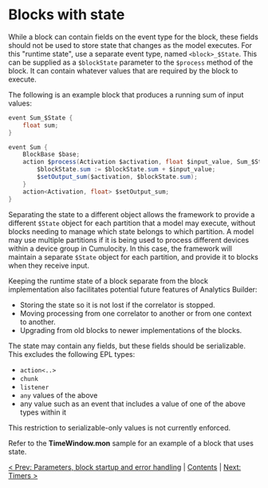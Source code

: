 # Blocks with state

While a block can contain fields on the event type for the block, these fields should not be used to store state that changes as the model executes.  For this "runtime state", use a separate event type, named `<block>_$State`. This can be supplied as a `$blockState` parameter to the `$process` method of the block. It can contain whatever values that are required by the block to execute.

The following is an example block that produces a running sum of input values:

```Java
event Sum_$State {
    float sum;
}

event Sum {
    BlockBase $base;
    action $process(Activation $activation, float $input_value, Sum_$State $blockState) {
        $blockState.sum := $blockState.sum + $input_value;
        $setOutput_sum($activation, $blockState.sum);
    }
    action<Activation, float> $setOutput_sum;
}
```

Separating the state to a different object allows the framework to provide a different `$State` object for each partition that a model may execute, without blocks needing to manage which state belongs to which partition. A model may use multiple partitions if it is being used to process different devices within a device group in Cumulocity. In this case, the framework will maintain a separate `$State` object for each partition, and provide it to blocks when they receive input.

Keeping the runtime state of a block separate from the block implementation also facilitates potential future features of Analytics Builder:

* Storing the state so it is not lost if the correlator is stopped.
* Moving processing from one correlator to another or from one context to another.
* Upgrading from old blocks to newer implementations of the blocks.

The state may contain any fields, but these fields should be serializable. This excludes the following EPL types:

* `action<..>`
* `chunk`
* `listener`
* `any` values of the above
* any value such as an event that includes a value of one of the above types within it

This restriction to serializable-only values is not currently enforced.

Refer to the **TimeWindow.mon** sample for an example of a block that uses state.

[< Prev: Parameters, block startup and error handling](040-Parameters.md) | [Contents](000-contents.md) | [Next: Timers >](060-Timers.md) 

